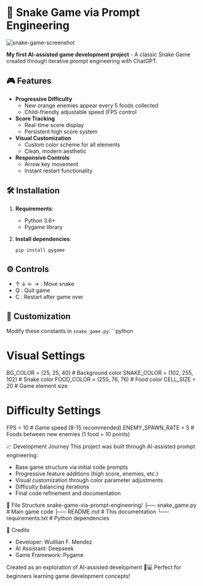 # 🐍 Snake Game via Prompt Engineering
![snake-game-screenshot](https://github.com/user-attachments/assets/b531547d-7574-41e3-ada0-ddc18c68ccce)

**My first AI-assisted game development project** - A classic Snake Game created through iterative prompt engineering with ChatGPT.

## 🎮 Features
- **Progressive Difficulty**
  - New orange enemies appear every 5 foods collected
  - Child-friendly adjustable speed (FPS control
- **Score Tracking**
  - Real-time score display
  - Persistent high score system
- **Visual Customization**
  - Custom color scheme for all elements
  - Clean, modern aesthetic
- **Responsive Controls**
  - Arrow key movement
  - Instant restart functionality

## 🛠️ Installation
1. **Requirements**:
   - Python 3.6+
   - Pygame library

2. **Install dependencies**:
   ```bash
   pip install pygame

## ⚙️ Controls
- ↑ ↓ ← → : Move snake
- Q : Quit game
- C : Restart after game over

## 🎨 Customization
Modify these constants in `snake_game.py`:```python

# Visual Settings
BG_COLOR = (25, 25, 40)        # Background color
SNAKE_COLOR = (102, 255, 102)  # Snake color
FOOD_COLOR = (255, 76, 76)     # Food color
CELL_SIZE = 20                  # Game element size

# Difficulty Settings
FPS = 10                       # Game speed (8-15 recommended)
ENEMY_SPAWN_RATE = 5           # Foods between new enemies (1 food = 10 points)

📈 Development Journey
This project was built through AI-assisted prompt engineering:
- Base game structure via initial code prompts
- Progressive feature additions (high score, enemies, etc.)
- Visual customization through color parameter adjustments
- Difficulty balancing iterations
- Final code refinement and documentation

📁 File Structure
snake-game-via-prompt-engineering/
├── snake_game.py    # Main game code
├── README.md        # This documentation
└── requirements.txt # Python dependencies

🙌 Credits
- Developer: Wuillian F. Mendez
- AI Assistant: Deepseek
- Game Framework: Pygame

Created as an exploration of AI-assisted development 🤖💻
Perfect for beginners learning game development concepts!
